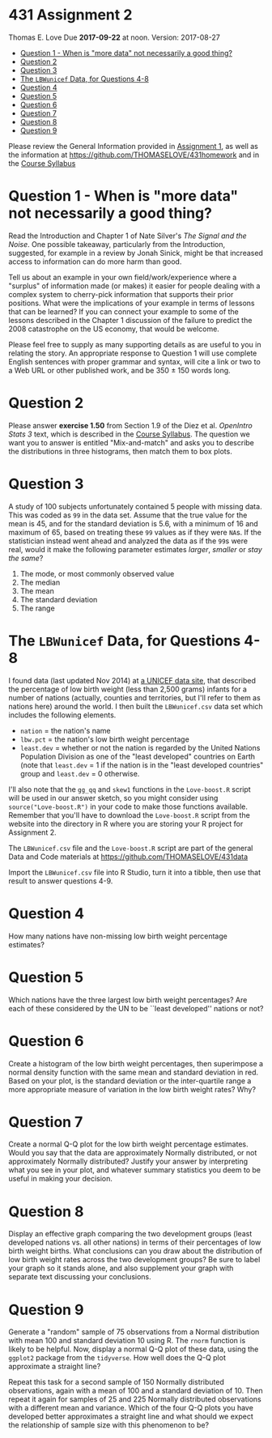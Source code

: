 431 Assignment 2
================
Thomas E. Love
Due **2017-09-22** at noon. Version: 2017-08-27

-   [Question 1 - When is "more data" not necessarily a good thing?](#question-1---when-is-more-data-not-necessarily-a-good-thing)
-   [Question 2](#question-2)
-   [Question 3](#question-3)
-   [The `LBWunicef` Data, for Questions 4-8](#the-lbwunicef-data-for-questions-4-8)
-   [Question 4](#question-4)
-   [Question 5](#question-5)
-   [Question 6](#question-6)
-   [Question 7](#question-7)
-   [Question 8](#question-8)
-   [Question 9](#question-9)

Please review the General Information provided in [Assignment 1](https://github.com/THOMASELOVE/431homework/blob/master/431-2017_assignment-1.md), as well as the information at <https://github.com/THOMASELOVE/431homework> and in the [Course Syllabus](https://thomaselove.github.io/431syllabus/)

Question 1 - When is "more data" not necessarily a good thing?
==============================================================

Read the Introduction and Chapter 1 of Nate Silver's *The Signal and the Noise*. One possible takeaway, particularly from the Introduction, suggested, for example in a review by Jonah Sinick, might be that increased access to information can do more harm than good.

Tell us about an example in your own field/work/experience where a "surplus" of information made (or makes) it easier for people dealing with a complex system to cherry-pick information that supports their prior positions. What were the implications of your example in terms of lessons that can be learned? If you can connect your example to some of the lessons described in the Chapter 1 discussion of the failure to predict the 2008 catastrophe on the US economy, that would be welcome.

Please feel free to supply as many supporting details as are useful to you in relating the story. An appropriate response to Question 1 will use complete English sentences with proper grammar and syntax, will cite a link or two to a Web URL or other published work, and be 350 ± 150 words long.

Question 2
==========

Please answer **exercise 1.50** from Section 1.9 of the Diez et al. *OpenIntro Stats 3* text, which is described in the [Course Syllabus](https://thomaselove.github.io/431syllabus/). The question we want you to answer is entitled "Mix-and-match" and asks you to describe the distributions in three histograms, then match them to box plots. 

Question 3
==========

A study of 100 subjects unfortunately contained 5 people with missing data. This was coded as `99` in the data set. Assume that the true value for the mean is 45, and for the standard deviation is 5.6, with a minimum of 16 and maximum of 65, based on treating these `99` values as if they were `NA`s. If the statistician instead went ahead and analyzed the data as if the `99`s were real, would it make the following parameter estimates *larger*, *smaller* or *stay the same*?

1.  The mode, or most commonly observed value
2.  The median
3.  The mean
4.  The standard deviation
5.  The range

The `LBWunicef` Data, for Questions 4-8
=======================================

I found data (last updated Nov 2014) at [a UNICEF data site](http://data.unicef.org/nutrition/low-birthweight.html), that described the percentage of low birth weight (less than 2,500 grams) infants for a number of nations (actually, counties and territories, but I'll refer to them as nations here) around the world. I then built the `LBWunicef.csv` data set which includes the following elements.

-   `nation` = the nation's name
-   `lbw.pct` = the nation's low birth weight percentage
-   `least.dev` = whether or not the nation is regarded by the United Nations Population Division as one of the "least developed" countries on Earth (note that `least.dev` = 1 if the nation is in the "least developed countries" group and `least.dev` = 0 otherwise.

I'll also note that the `gg_qq` and `skew1` functions in the `Love-boost.R` script will be used in our answer sketch, so you might consider using `source("Love-boost.R")` in your code to make those functions available. Remember that you'll have to download the `Love-boost.R` script from the website into the directory in R where you are storing your R project for Assignment 2.

The `LBWunicef.csv` file and the `Love-boost.R` script are part of the general Data and Code materials at <https://github.com/THOMASELOVE/431data>

Import the `LBWunicef.csv` file into R Studio, turn it into a tibble, then use that result to answer questions 4-9.

Question 4
==========

How many nations have non-missing low birth weight percentage estimates?

Question 5
==========

Which nations have the three largest low birth weight percentages? Are each of these considered by the UN to be \`\`least developed'' nations or not?

Question 6
==========

Create a histogram of the low birth weight percentages, then superimpose a normal density function with the same mean and standard deviation in red. Based on your plot, is the standard deviation or the inter-quartile range a more appropriate measure of variation in the low birth weight rates? Why?

Question 7
==========

Create a normal Q-Q plot for the low birth weight percentage estimates. Would you say that the data are approximately Normally distributed, or not approximately Normally distributed? Justify your answer by interpreting what you see in your plot, and whatever summary statistics you deem to be useful in making your decision.

Question 8
==========

Display an effective graph comparing the two development groups (least developed nations vs. all other nations) in terms of their percentages of low birth weight births. What conclusions can you draw about the distribution of low birth weight rates across the two development groups? Be sure to label your graph so it stands alone, and also supplement your graph with separate text discussing your conclusions.

Question 9
==========

Generate a "random" sample of 75 observations from a Normal distribution with mean 100 and standard deviation 10 using R. The `rnorm` function is likely to be helpful. Now, display a normal Q-Q plot of these data, using the `ggplot2` package from the `tidyverse`. How well does the Q-Q plot approximate a straight line?

Repeat this task for a second sample of 150 Normally distributed observations, again with a mean of 100 and a standard deviation of 10. Then repeat it again for samples of 25 and 225 Normally distributed observations with a different mean and variance. Which of the four Q-Q plots you have developed better approximates a straight line and what should we expect the relationship of sample size with this phenomenon to be?

